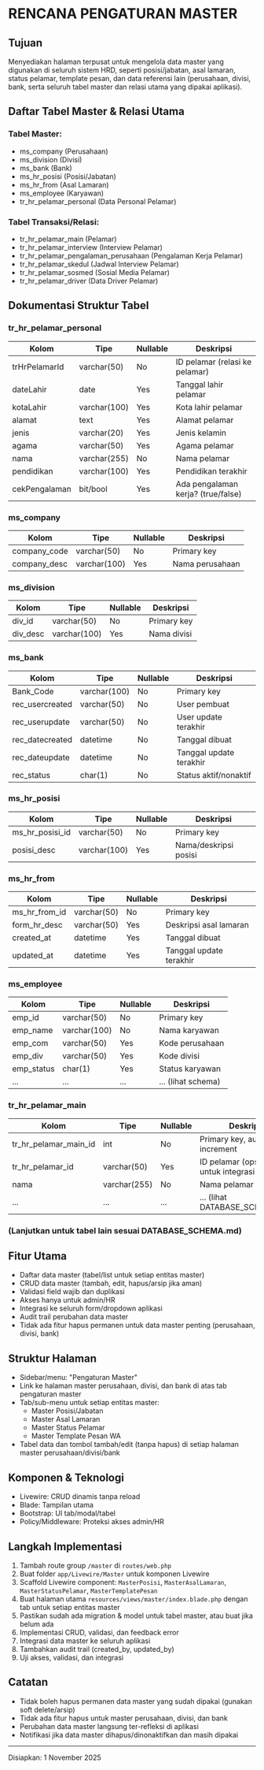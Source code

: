 # RENCANA PENGATURAN MASTER

## Tujuan
Menyediakan halaman terpusat untuk mengelola data master yang digunakan di seluruh sistem HRD, seperti posisi/jabatan, asal lamaran, status pelamar, template pesan, dan data referensi lain (perusahaan, divisi, bank, serta seluruh tabel master dan relasi utama yang dipakai aplikasi).

## Daftar Tabel Master & Relasi Utama

### Tabel Master:
- ms_company (Perusahaan)
- ms_division (Divisi)
- ms_bank (Bank)
- ms_hr_posisi (Posisi/Jabatan)
- ms_hr_from (Asal Lamaran)
- ms_employee (Karyawan)
- tr_hr_pelamar_personal (Data Personal Pelamar)

### Tabel Transaksi/Relasi:
- tr_hr_pelamar_main (Pelamar)
- tr_hr_pelamar_interview (Interview Pelamar)
- tr_hr_pelamar_pengalaman_perusahaan (Pengalaman Kerja Pelamar)
- tr_hr_pelamar_skedul (Jadwal Interview Pelamar)
- tr_hr_pelamar_sosmed (Sosial Media Pelamar)
- tr_hr_pelamar_driver (Data Driver Pelamar)

## Dokumentasi Struktur Tabel

### tr_hr_pelamar_personal
| Kolom            | Tipe         | Nullable | Deskripsi                        |
|------------------|--------------|----------|-----------------------------------|
| trHrPelamarId    | varchar(50)  | No       | ID pelamar (relasi ke pelamar)    |
| dateLahir        | date         | Yes      | Tanggal lahir pelamar             |
| kotaLahir        | varchar(100) | Yes      | Kota lahir pelamar                |
| alamat           | text         | Yes      | Alamat pelamar                    |
| jenis            | varchar(20)  | Yes      | Jenis kelamin                     |
| agama            | varchar(50)  | Yes      | Agama pelamar                     |
| nama             | varchar(255) | No       | Nama pelamar                      |
| pendidikan       | varchar(100) | Yes      | Pendidikan terakhir               |
| cekPengalaman    | bit/bool     | Yes      | Ada pengalaman kerja? (true/false)|

### ms_company
| Kolom         | Tipe         | Nullable | Deskripsi                |
|--------------|--------------|----------|--------------------------|
| company_code | varchar(50)  | No       | Primary key              |
| company_desc | varchar(100) | Yes      | Nama perusahaan          |

### ms_division
| Kolom   | Tipe         | Nullable | Deskripsi         |
|---------|--------------|----------|-------------------|
| div_id  | varchar(50)  | No       | Primary key       |
| div_desc| varchar(100) | Yes      | Nama divisi       |

### ms_bank
| Kolom           | Tipe         | Nullable | Deskripsi                |
|-----------------|--------------|----------|--------------------------|
| Bank_Code       | varchar(100) | No       | Primary key              |
| rec_usercreated | varchar(50)  | No       | User pembuat             |
| rec_userupdate  | varchar(50)  | No       | User update terakhir     |
| rec_datecreated | datetime     | No       | Tanggal dibuat           |
| rec_dateupdate  | datetime     | No       | Tanggal update terakhir  |
| rec_status      | char(1)      | No       | Status aktif/nonaktif    |

### ms_hr_posisi
| Kolom            | Tipe         | Nullable | Deskripsi                |
|------------------|--------------|----------|--------------------------|
| ms_hr_posisi_id  | varchar(50)  | No       | Primary key              |
| posisi_desc      | varchar(100) | Yes      | Nama/deskripsi posisi    |

### ms_hr_from
| Kolom         | Tipe         | Nullable | Deskripsi                |
|---------------|--------------|----------|--------------------------|
| ms_hr_from_id | varchar(50)  | No       | Primary key              |
| form_hr_desc  | varchar(50)  | Yes      | Deskripsi asal lamaran   |
| created_at    | datetime     | Yes      | Tanggal dibuat           |
| updated_at    | datetime     | Yes      | Tanggal update terakhir  |

### ms_employee
| Kolom      | Tipe         | Nullable | Deskripsi         |
|------------|--------------|----------|-------------------|
| emp_id     | varchar(50)  | No       | Primary key       |
| emp_name   | varchar(100) | No       | Nama karyawan     |
| emp_com    | varchar(50)  | Yes      | Kode perusahaan   |
| emp_div    | varchar(50)  | Yes      | Kode divisi       |
| emp_status | char(1)      | Yes      | Status karyawan   |
| ...        | ...          | ...      | ... (lihat schema)|

### tr_hr_pelamar_main
| Kolom                 | Tipe         | Nullable | Deskripsi                                    |
|-----------------------|--------------|----------|-----------------------------------------------|
| tr_hr_pelamar_main_id | int          | No       | Primary key, auto increment                   |
| tr_hr_pelamar_id      | varchar(50)  | Yes      | ID pelamar (opsional, untuk integrasi eksternal) |
| nama                  | varchar(255) | No       | Nama pelamar                                 |
| ...                   | ...          | ...      | ... (lihat DATABASE_SCHEMA.md)               |

### (Lanjutkan untuk tabel lain sesuai DATABASE_SCHEMA.md)

## Fitur Utama
- Daftar data master (tabel/list untuk setiap entitas master)
- CRUD data master (tambah, edit, hapus/arsip jika aman)
- Validasi field wajib dan duplikasi
- Akses hanya untuk admin/HR
- Integrasi ke seluruh form/dropdown aplikasi
- Audit trail perubahan data master
- Tidak ada fitur hapus permanen untuk data master penting (perusahaan, divisi, bank)

## Struktur Halaman
- Sidebar/menu: "Pengaturan Master"
- Link ke halaman master perusahaan, divisi, dan bank di atas tab pengaturan master
- Tab/sub-menu untuk setiap entitas master:
  - Master Posisi/Jabatan
  - Master Asal Lamaran
  - Master Status Pelamar
  - Master Template Pesan WA
- Tabel data dan tombol tambah/edit (tanpa hapus) di setiap halaman master perusahaan/divisi/bank

## Komponen & Teknologi
- Livewire: CRUD dinamis tanpa reload
- Blade: Tampilan utama
- Bootstrap: UI tab/modal/tabel
- Policy/Middleware: Proteksi akses admin/HR

## Langkah Implementasi
1. Tambah route group `/master` di `routes/web.php`
2. Buat folder `app/Livewire/Master` untuk komponen Livewire
3. Scaffold Livewire component: `MasterPosisi`, `MasterAsalLamaran`, `MasterStatusPelamar`, `MasterTemplatePesan`
4. Buat halaman utama `resources/views/master/index.blade.php` dengan tab untuk setiap entitas master
5. Pastikan sudah ada migration & model untuk tabel master, atau buat jika belum ada
6. Implementasi CRUD, validasi, dan feedback error
7. Integrasi data master ke seluruh aplikasi
8. Tambahkan audit trail (created_by, updated_by)
9. Uji akses, validasi, dan integrasi

## Catatan
- Tidak boleh hapus permanen data master yang sudah dipakai (gunakan soft delete/arsip)
- Tidak ada fitur hapus untuk master perusahaan, divisi, dan bank
- Perubahan data master langsung ter-refleksi di aplikasi
- Notifikasi jika data master dihapus/dinonaktifkan dan masih dipakai

---

Disiapkan: 1 November 2025
